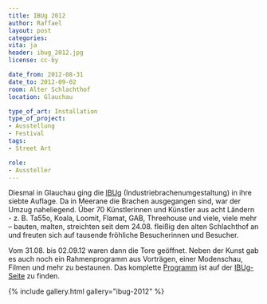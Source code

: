 ```yaml
---
title: IBUg 2012
author: Raffael
layout: post
categories:
vita: ja
header: ibug_2012.jpg
license: cc-by

date_from: 2012-08-31
date_to: 2012-09-02
room: Alter Schlachthof
location: Glauchau

type_of_art: Installation
type_of_project:
- Ausstellung
- Festival
tags:
- Street Art

role:
- Aussteller
---
```


Diesmal in Glauchau ging die [IBUg](http://www.ibug-art.de/) (Industriebrachenumgestaltung) in ihre siebte Auflage. Da in Meerane die Brachen ausgegangen sind, war der Umzug naheliegend. Über 70 Künstlerinnen und Künstler aus acht Ländern - z. B. Ta55o, Koala, Loomit, Flamat, GAB, Threehouse und viele, viele mehr – bauten, malten, streichten seit dem 24.08. fleißig den alten Schlachthof an und freuten sich auf tausende fröhliche Besucherinnen und Besucher.

Vom 31.08. bis 02.09.12 waren dann die Tore geöffnet. Neben der Kunst gab es auch noch ein Rahmenprogramm aus Vorträgen, einer Modenschau, Filmen und mehr zu bestaunen. Das komplette [Programm][2] ist auf der [IBUg-Seite][1] zu finden.

 [1]: http://www.ibug-art.de/
 [2]: http://www.ibug-art.de/2012/08/das-programmheft-ist-da/

{% include gallery.html gallery="ibug-2012" %}
